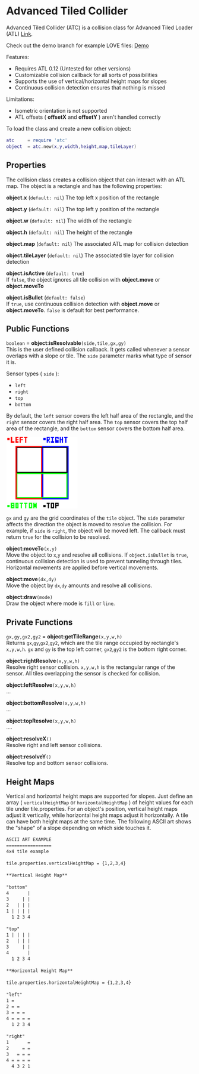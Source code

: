 # Advanced Tiled Collider

Advanced Tiled Collider (ATC) is a collision class for Advanced Tiled Loader (ATL) [Link](https://github.com/Kadoba/Advanced-Tiled-Loader).

Check out the demo branch for example LOVE files: [Demo](https://github.com/markandgo/AT-Collider/tree/demo)

Features:

* Requires ATL 0.12 (Untested for other versions)
* Customizable collision callback for all sorts of possibilities
* Supports the use of vertical/horizontal height maps for slopes
* Continuous collision detection ensures that nothing is missed

Limitations:

* Isometric orientation is not supported
* ATL offsets ( **offsetX** and **offsetY** ) aren't handled correctly

To load the class and create a new collision object:  
````lua
atc     = require 'atc'
object  = atc.new(x,y,width,height,map,tileLayer)
````

## Properties

The collision class creates a collision object that can interact with an ATL map. The object is a rectangle and has the following properties:

**object.x** (`default: nil`)
The top left x position of the rectangle

**object.y** (`default: nil`) 
The top left y position of the rectangle

**object.w** (`default: nil`)
The width of the rectangle

**object.h** (`default: nil`) 
The height of the rectangle

**object.map** (`default: nil`) 
The associated ATL map for collision detection

**object.tileLayer** (`default: nil`) 
The associated tile layer for collision detection

**object.isActive** (`default: true`)    
If `false`, the object ignores all tile collision with **object.move** or **object.moveTo** 

**object.isBullet** (`default: false`)  
If `true`, use continuous collision detection with **object.move** or **object.moveTo**. `false` is default for best performance.

## Public Functions

`boolean` = **object:isResolvable**`(side,tile,gx,gy)`  
This is the user defined collision callback. It gets called whenever a sensor overlaps with a slope or tile. The `side` parameter marks what type of sensor it is. 

Sensor types ( `side` ):
* `left`
* `right`
* `top`
* `bottom`

By default, the `left` sensor covers the left half area of the rectangle, and the `right` sensor covers the right half area. The `top` sensor covers the top half area of the rectangle, and the `bottom` sensor covers the bottom half area.

![Sensors](/sensors.png "Sensors")

`gx` and `gy` are the grid coordinates of the `tile` object. The `side` parameter affects the direction the object is moved to resolve the collision. For example, if `side` is `right`, the object will be moved left. The callback must return `true` for the collision to be resolved.

**object:moveTo**`(x,y)`  
Move the object to `x`,`y` and resolve all collisions. If `object.isBullet` is `true`, continuous collision detection is used to prevent tunneling through tiles. Horizontal movements are applied before vertical movements.

**object:move**`(dx,dy)`  
Move the object by `dx`,`dy` amounts and resolve all collisions.

**object:draw**`(mode)`  
Draw the object where mode is `fill` or `line`.

## Private Functions

`gx,gy,gx2,gy2` = **object:getTileRange**`(x,y,w,h)`  
Returns `gx`,`gy`,`gx2`,`gy2`, which are the tile range occupied by rectangle's `x,y,w,h`. `gx` and `gy` is the top left corner, `gx2`,`gy2` is the bottom right corner.

**object:rightResolve**`(x,y,w,h)`  
Resolve right sensor collision. `x,y,w,h` is the rectangular range of the sensor. All tiles overlapping the sensor is checked for collision.

**object:leftResolve**`(x,y,w,h)`  
...

**object:bottomResolve**`(x,y,w,h)`  
...

**object:topResolve**`(x,y,w,h)`  
....

**object:resolveX**`()`  
Resolve right and left sensor collisions.

**object:resolveY**`()`  
Resolve top and bottom sensor collisions.

## Height Maps

Vertical and horizontal height maps are supported for slopes. Just define an array ( `verticalHeightMap` or `horizontalHeightMap` ) of height values for each tile under tile.properties. For an object's position, vertical height maps adjust it vertically, while horizontal height maps adjust it horizontally. A tile can have both height maps at the same time. The following ASCII art shows the "shape" of a slope depending on which side touches it.

````
ASCII ART EXAMPLE
=================
4x4 tile example

tile.properties.verticalHeightMap = {1,2,3,4}

**Vertical Height Map**

"bottom"
4       |
3     | |
2   | | |
1 | | | |
  1 2 3 4

"top"
1 | | | |
2   | | |
3     | |
4       |
  1 2 3 4

**Horizontal Height Map**

tile.properties.horizontalHeightMap = {1,2,3,4}

"left"
1 =
2 = =
3 = = =
4 = = = =
  1 2 3 4

"right"
1       =
2     = =
3   = = =
4 = = = =
  4 3 2 1
````